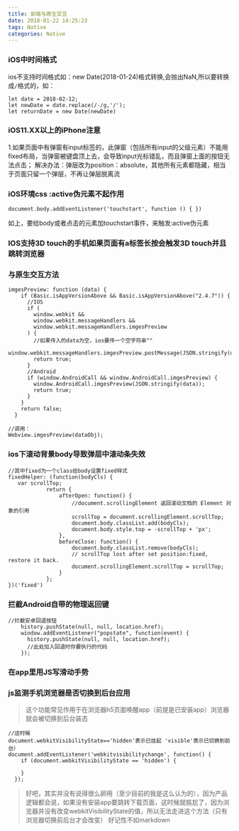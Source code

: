 ```yaml
---
title: 前端与原生交互
date: 2018-01-22 14:25:23
tags: Native
categories: Native
---
```


### iOS中时间格式
ios不支持时间格式如：new Date(2018-01-24)格式转换,会抛出NaN,所以要转换成`/`格式的，如：
```
let date = 2018-02-12;
let newDate = date.replace(/-/g,'/');
let returnDate = new Date(newDate)
```

### iOS11.XX以上的iPhone注意
1.如果页面中有弹窗有input标签的，此弹窗（包括所有input的父级元素）不能用fixed布局，当弹窗被键盘顶上去，会导致input光标错乱，而且弹窗上面的按钮无法点击；
解决办法：弹层改为position：absolute，其他所有元素都隐藏，相当于页面只留一个弹层，不再让弹层脱离流

### iOS环境css :active伪元素不起作用
```
document.body.addEventListener('touchstart', function () { })
```
如上，要给body或者点击的元素加touchstart事件，来触发:active伪元素

### IOS支持3D touch的手机如果页面有a标签长按会触发3D touch并且跳转浏览器

### 与原生交互方法
```
imgesPreview: function (data) {
    if (Basic.isAppVersionAbove && Basic.isAppVersionAbove("2.4.7")) {
      //IOS
      if (
        window.webkit &&
        window.webkit.messageHandlers &&
        window.webkit.messageHandlers.imgesPreview
      ) {
		//如果传入的data为空，ios要传一个空字符串""
        window.webkit.messageHandlers.imgesPreview.postMessage(JSON.stringify(data));
        return true;
      }
      //Android
      if (window.AndroidCall && window.AndroidCall.imgesPreview) {
        window.AndroidCall.imgesPreview(JSON.stringify(data));
        return true;
      }
    }
    return false;
  }

//调用：
Webview.imgesPreview(dataObj);
```

### ios下滚动背景body导致弹层中滚动条失效
```
//其中fixed为一个class给body设置fixed样式
fixedHelper: (function(bodyCls) {
   var scrollTop;
            return {
                afterOpen: function() {
					//document.scrollingElement 返回滚动文档的 Element 对象的引用
                    scrollTop = document.scrollingElement.scrollTop;
                    document.body.classList.add(bodyCls);
                    document.body.style.top = -scrollTop + 'px';
                },
                beforeClose: function() {
                    document.body.classList.remove(bodyCls);
                    // scrollTop lost after set position:fixed, restore it back.
                    document.scrollingElement.scrollTop = scrollTop;
                }
            };         
})('fixed')
```

### 拦截Android自带的物理返回键
```
//拦截安卓回退按钮
    history.pushState(null, null, location.href);
    window.addEventListener("popstate", function(event) {
      history.pushState(null, null, location.href);
      //此处加入回退时你要执行的代码
    });
```
### 在app里用JS写滑动手势

### js监测手机浏览器是否切换到后台应用
> 这个功能常见作用于在浏览器h5页面唤醒app（前提是已安装app）浏览器就会被切换到后台装态
```
//这时候
document.webkitVisibilityState=='hidden'表示已挂起 'visible'表示已切换到前台）
document.addEventListener('webkitvisibilitychange', function() {
    if (document.webkitVisibilityState == 'hidden') {

    }
  });
```
> 好吧，其实并没有说得很么卵用（至少目前的我是这么认为的），因为产品逻辑都会说，如果没有安装app要跳转下载页面，这时候就尴尬了，因为浏览器并没有改变webkitVisibilityState的值，所以无法走进这个方法（只有浏览器切换前后台才会改变）
> 好记性不如markdown